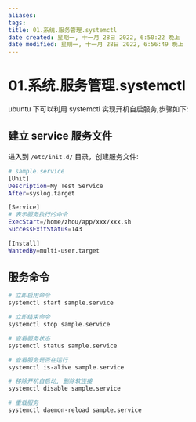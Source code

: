 ```yaml
---
aliases:
tags: 
title: 01.系统.服务管理.systemctl
date created: 星期一, 十一月 28日 2022, 6:50:22 晚上
date modified: 星期一, 十一月 28日 2022, 6:56:49 晚上
---
```


# 01.系统.服务管理.systemctl

ubuntu 下可以利用 systemctl 实现开机自启服务,步骤如下:

## 建立 service 服务文件

进入到 `/etc/init.d/` 目录，创建服务文件:

```bash
# sample.service
[Unit]
Description=My Test Service
After=syslog.target

[Service]
# 表示服务执行的命令
ExecStart=/home/zhou/app/xxx/xxx.sh
SuccessExitStatus=143

[Install]
WantedBy=multi-user.target
```

## 服务命令

```bash
# 立即启用命令
systemctl start sample.service

# 立即结束命令
systemctl stop sample.service

# 查看服务状态
systemctl status sample.service

# 查看服务是否在运行
systemctl is-alive sample.service

# 移除开机自启动, 删除软连接
systemctl disable sample.service

# 重载服务
systemctl daemon-reload sample.service
```
